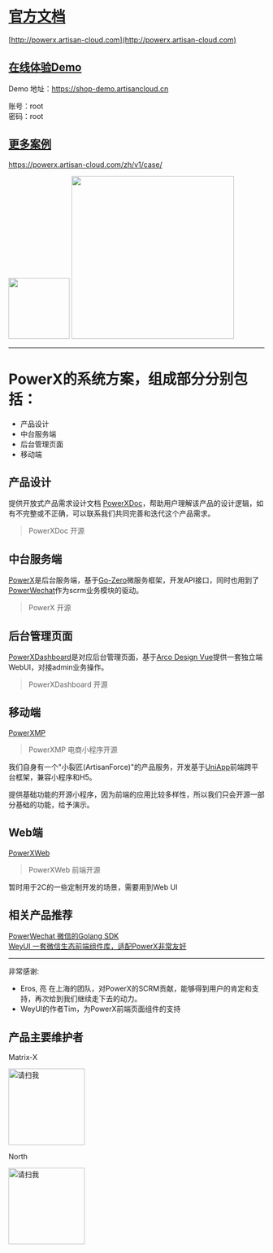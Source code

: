 # [官方文档](http://powerx.artisan-cloud.com)


[http://powerx.artisan-cloud.com](http://powerx.artisan-cloud.com)


## [在线体验Demo](https://shop-demo.artisancloud.cn)
Demo 地址：https://shop-demo.artisancloud.cn

账号：root  
密码：root


## [更多案例](https://powerx.artisan-cloud.com/zh/v1/case/)

https://powerx.artisan-cloud.com/zh/v1/case/

<img src="https://powerx.artisan-cloud.com/assets/home.184906f3.png" width=120>
<img src="https://powerx.artisan-cloud.com/assets/dashboard-home.c5de8a5f.png" width=320>






---


# PowerX的系统方案，组成部分分别包括：
* 产品设计
* 中台服务端
* 后台管理页面
* 移动端

## 产品设计
提供开放式产品需求设计文档 [PowerXDoc](https://github.com/ArtisanCloud/PowerXDoc)，帮助用户理解该产品的设计逻辑，如有不完整或不正确，可以联系我们共同完善和迭代这个产品需求。
> PowerXDoc 开源

## 中台服务端
[PowerX](https://github.com/ArtisanCloud/PowerX)是后台服务端，基于[Go-Zero](https://go-zero.dev/cn/)微服务框架，开发API接口，同时也用到了[PowerWechat](https://github.com/ArtisanCloud/PowerWeChat)作为scrm业务模块的驱动。
> PowerX 开源

## 后台管理页面
[PowerXDashboard](https://github.com/ArtisanCloud/PowerXDashboard)是对应后台管理页面，基于[Arco Design Vue](https://arco.design)提供一套独立端WebUI，对接admin业务操作。
> PowerXDashboard 开源



## 移动端
[PowerXMP](https://github.com/ArtisanCloud/PowerXMP)
> PowerXMP 电商小程序开源

我们自身有一个"小裂匠(ArtisanForce)"的产品服务，开发基于[UniApp](https://uniapp.dcloud.net.cn)前端跨平台框架，兼容小程序和H5。

提供基础功能的开源小程序，因为前端的应用比较多样性，所以我们只会开源一部分基础的功能，给予演示。

## Web端
[PowerXWeb](https://github.com/ArtisanCloud/PowerXWeb)
> PowerXWeb 前端开源

暂时用于2C的一些定制开发的场景，需要用到Web UI


<!-- 相关产品推荐 -->
## 相关产品推荐

[PowerWechat 微信的Golang SDK](https://github.com/ArtisanCloud/PowerWeChat)  
[WeyUI 一套微信生态前端组件库，适配PowerX非常友好](https://github.com/yaoyaochil/WeyUI)


***
非常感谢:

* Eros, 亮 在上海的团队，对PowerX的SCRM贡献，能够得到用户的肯定和支持，再次给到我们继续走下去的动力。
* WeyUI的作者Tim，为PowerX前端页面组件的支持


## 产品主要维护者

Matrix-X

<img src="https://powerx.artisan-cloud.com/assets/contact-qr-matrix-x.f35142ca.jpg" alt="请扫我" style="display:inline; width: 150px;"/>

North

<img src="https://powerx.artisan-cloud.com/assets/contact_qr_north.d68f0fd0.jpg" alt="请扫我" style="display:inline; width: 150px;"/>